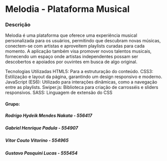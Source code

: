 <H1> Melodia - Plataforma Musical </H1>
<H3>Descrição</H3>
<p>Melodia é uma plataforma que oferece uma experiência musical personalizada para os usuários, permitindo que descubram novas músicas, conectem-se com artistas e aproveitem playlists curadas para cada momento. A aplicação também visa promover novos talentos musicais, fornecendo um espaço onde artistas independentes possam ser descobertos e apoiados por ouvintes em busca de algo original.</p> 

Tecnologias Utilizadas
HTML5: Para a estruturação do conteúdo.
CSS3: Estilização e layout da página, garantindo um design responsivo e moderno.
JavaScript (ES6): Utilizado para interações dinâmicas, como a navegação entre as playlists.
Swiper.js: Biblioteca para criação de carrosséis e sliders responsivos.
SASS: Linguagem de extensão do CSS

<h4>Grupo:</h4>
<h5>Rodrigo Hydeik Mendes Nakata - 556417</h5>
<h5>Gabriel Henrique Padula - 554907</h5>
<h5>Vitor Couto Vitorino - 554965</h5>
<h5>Gustavo Pasquini Lucas - 555454</h5>
